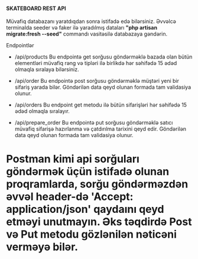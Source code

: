 <h4>SKATEBOARD REST API</h4>

Müvafiq databazanı yaratdıqdan sonra istifadə edə bilərsiniz.
Əvvəlcə terminalda seeder və faker ilə yaradılmış dataları <b>"php artisan migrate:fresh --seed"</b> commandı vasitəsilə databazaya gəndərin.

Endpointlər
- /api/products
Bu endpointə get sorğusu göndərməklə bazada olan bütün elementləri müvafiq rəng və tipləri ilə birlikdə hər səhifədə 15 ədəd olmaqla sıralaya bilərsiniz.

- /api/order
Bu endpointə post sorğusu göndərməklə müştəri yeni bir sifariş yarada bilər. Göndərilən data qeyd olunan formada tam validasiya olunur.

- /api/orders
Bu endpoint get metodu ilə bütün sifarişləri hər səhifədə 15 ədəd olmaqla sıralayır.

- /api/prepare_order
Bu endpointə put sorğusu göndərməklə satıcı müvafiq sifarişə hazırlanma və çatdırılma tarixini qeyd edir. Göndərilən data qeyd olunan formada tam validasiya olunur.

# Postman kimi api sorğuları göndərmək üçün istifadə olunan proqramlarda, sorğu göndərməzdən əvvəl header-də 'Accept: application/json' qaydaını qeyd etməyi unutmayın. Əks təqdirdə Post və Put metodu gözlənilən nəticəni verməyə bilər. #
